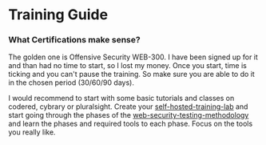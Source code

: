 # Training Guide

### What Certifications make sense?

The golden one is Offensive Security WEB-300. I have been signed up for it and than had no time to start, so I lost my money. Once you start, time is ticking and you can't pause the training. So make sure you are able to do it in the chosen period (30/60/90 days).



I would recommend to start with some basic tutorials and classes on codered, cybrary or pluralsight. Create your [self-hosted-training-lab](self-hosted-training-lab/ "mention") and start going through the phases of the [web-security-testing-methodology](web-security-testing-methodology/ "mention") and learn the phases and required tools to each phase. Focus on the tools you really like.



